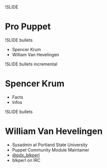!SLIDE
# Pro Puppet #

!SLIDE bullets

* Spencer Krum
* William Van Hevelingen

!SLIDE bullets incremental

# Spencer Krum #

* Facts
* Infos

!SLIDE bullets

# William Van Hevelingen #

* Sysadmin at Portland State University
* Puppet Community Module Maintainer
* [@pdx_blkperl](https://twitter.com/pdx_blkperl)
* blkperl on IRC
